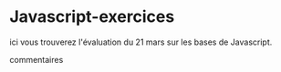 # Javascript-exercices

ici vous trouverez l'évaluation du 21 mars sur les bases de Javascript.
 
commentaires